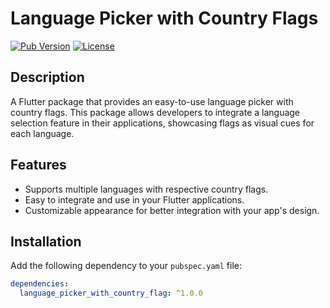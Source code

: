 # Language Picker with Country Flags

[![Pub Version](https://img.shields.io/pub/v/language_picker_with_country_flag.svg)](https://pub.dev/packages/language_picker_with_country_flag)
[![License](https://img.shields.io/badge/license-MIT-blue.svg)](https://opensource.org/licenses/MIT)

## Description

A Flutter package that provides an easy-to-use language picker with country flags. This package allows developers to integrate a language selection feature in their applications, showcasing flags as visual cues for each language.

## Features

- Supports multiple languages with respective country flags.
- Easy to integrate and use in your Flutter applications.
- Customizable appearance for better integration with your app's design.

## Installation

Add the following dependency to your `pubspec.yaml` file:

```yaml
dependencies:
  language_picker_with_country_flag: ^1.0.0
